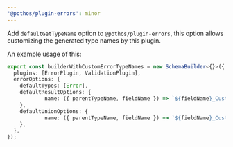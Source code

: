 ```yaml
---
'@pothos/plugin-errors': minor
---
```


Add `defaultGetTypeName` option to `@pothos/plugin-errors`, this option allows customizing the
generated type names by this plugin.

An example usage of this:

```ts
export const builderWithCustomErrorTypeNames = new SchemaBuilder<{}>({
  plugins: [ErrorPlugin, ValidationPlugin],
  errorOptions: {
    defaultTypes: [Error],
    defaultResultOptions: {
            name: ({ parentTypeName, fieldName }) => `${fieldName}_CustomResult`,
    },
    defaultUnionOptions: {
            name: ({ parentTypeName, fieldName }) => `${fieldName}_CustomUnion`,
    },
  },
});
```
